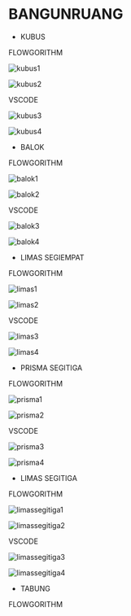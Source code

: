 # BANGUNRUANG


- KUBUS

FLOWGORITHM

![kubus1](https://user-images.githubusercontent.com/92988781/140030921-f70a998a-b00e-41f8-9ec2-07cf5620a337.png)

![kubus2](https://user-images.githubusercontent.com/92988781/140030964-c94e4c30-c402-4273-986f-c6179303030d.png)


VSCODE

![kubus3](https://user-images.githubusercontent.com/92988781/140031014-480b3650-ef23-4d8b-99f9-7c9ad7f38f0f.png)

![kubus4](https://user-images.githubusercontent.com/92988781/140031045-93f42e19-90ef-492d-b49e-72694bd24950.png)


- BALOK

FLOWGORITHM

![balok1](https://user-images.githubusercontent.com/92988781/140031131-44ab45ef-4456-4f61-9bd4-ad7bd23a1624.png)

![balok2](https://user-images.githubusercontent.com/92988781/140031156-0f765d60-f48d-4e4a-a89f-6680fc6dd803.png)


VSCODE

![balok3](https://user-images.githubusercontent.com/92988781/140031201-65364f9f-7955-494c-9c9c-f004b5d2b6cb.png)

![balok4](https://user-images.githubusercontent.com/92988781/140031230-8eb44989-9279-4c63-97bf-a5a1e59c0348.png)


- LIMAS SEGIEMPAT

FLOWGORITHM

![limas1](https://user-images.githubusercontent.com/92988781/140031320-766abbb4-709d-4cd8-858b-039386290570.png)

![limas2](https://user-images.githubusercontent.com/92988781/140031353-cdfa397c-1938-46a6-aaa7-315b6de2214e.png)


VSCODE

![limas3](https://user-images.githubusercontent.com/92988781/140031398-4f528de7-dda3-4176-b53b-176ec81676ca.png)

![limas4](https://user-images.githubusercontent.com/92988781/140031455-69c36b83-6959-4e77-a09a-8623c7a546bd.png)


- PRISMA SEGITIGA

FLOWGORITHM

![prisma1](https://user-images.githubusercontent.com/92988781/140040055-120fc1f8-820e-4a24-9168-874193b12223.png)

![prisma2](https://user-images.githubusercontent.com/92988781/140040112-38291ec0-541c-4629-b9f2-c7fa431e5ae6.png)


VSCODE

![prisma3](https://user-images.githubusercontent.com/92988781/140040253-7b0b9406-5512-47bb-9981-ae4e7d36af7c.png)

![prisma4](https://user-images.githubusercontent.com/92988781/140040308-cbc79e8f-cb4f-4a72-8801-8ef5589d38b3.png)


- LIMAS SEGITIGA

FLOWGORITHM

![limassegitiga1](https://user-images.githubusercontent.com/92988781/140043682-31af30ea-ffd0-41cb-8bac-0c82bbbf4359.png)

![limassegitiga2](https://user-images.githubusercontent.com/92988781/140043736-9b27774f-f5e2-4def-b2b4-f3e3446462d4.png)


VSCODE

![limassegitiga3](https://user-images.githubusercontent.com/92988781/140043809-3c6967e2-dfbb-449c-89bc-54dab4a9d7bc.png)

![limassegitiga4](https://user-images.githubusercontent.com/92988781/140043843-671e8a39-b9dd-4dc6-8d42-2fe285de10dd.png)


- TABUNG

FLOWGORITHM





